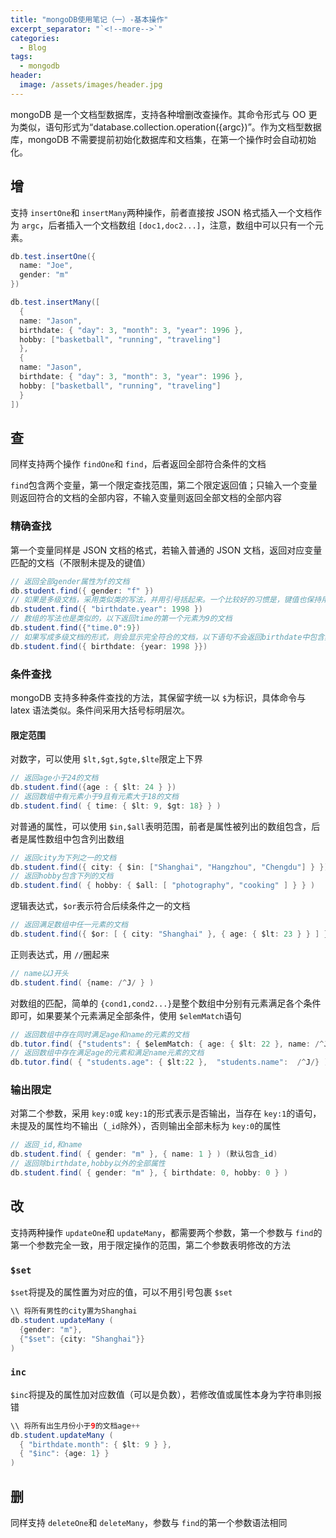 ```yaml
---
title: "mongoDB使用笔记（一）-基本操作"
excerpt_separator: "`<!--more-->`"
categories:
  - Blog
tags:
  - mongodb
header:
  image: /assets/images/header.jpg
---
```


mongoDB 是一个文档型数据库，支持各种增删改查操作。其命令形式与 OO 更为类似，语句形式为“database.collection.operation({argc})”。作为文档型数据库，mongoDB 不需要提前初始化数据库和文档集，在第一个操作时会自动初始化。

## 增

支持 `insertOne`和 `insertMany`两种操作，前者直接按 JSON 格式插入一个文档作为 `argc`，后者插入一个文档数组 `[doc1,doc2...]`，注意，数组中可以只有一个元素。

```java
db.test.insertOne({
  name: "Joe",
  gender: "m"
})

db.test.insertMany([
  {
  name: "Jason",
  birthdate: { "day": 3, "month": 3, "year": 1996 },
  hobby: ["basketball", "running", "traveling"]
  },
  {
  name: "Jason",
  birthdate: { "day": 3, "month": 3, "year": 1996 },
  hobby: ["basketball", "running", "traveling"]
  }
])
```

## 查

同样支持两个操作 `findOne`和 `find`，后者返回全部符合条件的文档

`find`包含两个变量，第一个限定查找范围，第二个限定返回值；只输入一个变量则返回符合的文档的全部内容，不输入变量则返回全部文档的全部内容

### 精确查找

第一个变量同样是 JSON 文档的格式，若输入普通的 JSON 文档，返回对应变量匹配的文档（不限制未提及的键值）

```java
// 返回全部gender属性为f的文档
db.student.find({ gender: "f" })
// 如果是多级文档，采用类似类的写法，并用引号括起来。一个比较好的习惯是，键值也保持用引号括起来
db.student.find({ "birthdate.year": 1998 })
// 数组的写法也是类似的，以下返回time的第一个元素为9的文档
db.student.find({"time.0":9})
// 如果写成多级文档的形式，则会显示完全符合的文档，以下语句不会返回birthdate中包含其他属性，且year=1998的文档
db.student.find({ birthdate: {year: 1998 }})
```

### 条件查找

mongoDB 支持多种条件查找的方法，其保留字统一以 `$`为标识，具体命令与 latex 语法类似。条件间采用大括号标明层次。

#### **限定范围**

对数字，可以使用 `$lt,$gt,$gte,$lte`限定上下界

```java
// 返回age小于24的文档
db.student.find({age : { $lt: 24 } })
// 返回数组中有元素小于9且有元素大于18的文档
db.student.find( { time: { $lt: 9, $gt: 18} } )
```

对普通的属性，可以使用 `$in,$all`表明范围，前者是属性被列出的数组包含，后者是属性数组中包含列出数组

```java
// 返回city为下列之一的文档
db.student.find({ city: { $in: ["Shanghai", "Hangzhou", "Chengdu"] } })
// 返回hobby包含下列的文档
db.student.find( { hobby: { $all: [ "photography", "cooking" ] } } )
```

逻辑表达式，`$or`表示符合后续条件之一的文档

```java
// 返回满足数组中任一元素的文档
db.student.find({ $or: [ { city: "Shanghai" }, { age: { $lt: 23 } } ] })
```

正则表达式，用 `//`圈起来

```java
// name以J开头
db.student.find( {name: /^J/ } )
```

对数组的匹配，简单的 `{cond1,cond2...}`是整个数组中分别有元素满足各个条件即可，如果要某个元素满足全部条件，使用 `$elemMatch`语句

```java
// 返回数组中存在同时满足age和name的元素的文档
db.tutor.find( {"students": { $elemMatch: { age: { $lt: 22 }, name: /^J/ } } } )
// 返回数组中存在满足age的元素和满足name元素的文档
db.tutor.find( { "students.age": { $lt:22 },  "students.name":  /^J/} )
```

### 输出限定

对第二个参数，采用 `key:0`或 `key:1`的形式表示是否输出，当存在 `key:1`的语句，未提及的属性均不输出（`_id`除外），否则输出全部未标为 `key:0`的属性

```java
// 返回_id,和name
db.student.find( { gender: "m" }, { name: 1 } ) (默认包含_id)
// 返回除birthdate,hobby以外的全部属性
db.student.find( { gender: "m" }, { birthdate: 0, hobby: 0 } )
```

## 改

支持两种操作 `updateOne`和 `updateMany`，都需要两个参数，第一个参数与 `find`的第一个参数完全一致，用于限定操作的范围，第二个参数表明修改的方法

### `$set`

`$set`将提及的属性置为对应的值，可以不用引号包裹 `$set`

```java
\\ 将所有男性的city置为Shanghai
db.student.updateMany (
  {gender: "m"},
  {"$set": {city: "Shanghai"}}
)
```

### `inc`

`$inc`将提及的属性加对应数值（可以是负数），若修改值或属性本身为字符串则报错

```java
\\ 将所有出生月份小于9的文档age++
db.student.updateMany (
  { "birthdate.month": { $lt: 9 } },
  { "$inc": {age: 1} }
)
```

## 删

同样支持 `deleteOne`和 `deleteMany`，参数与 `find`的第一个参数语法相同
